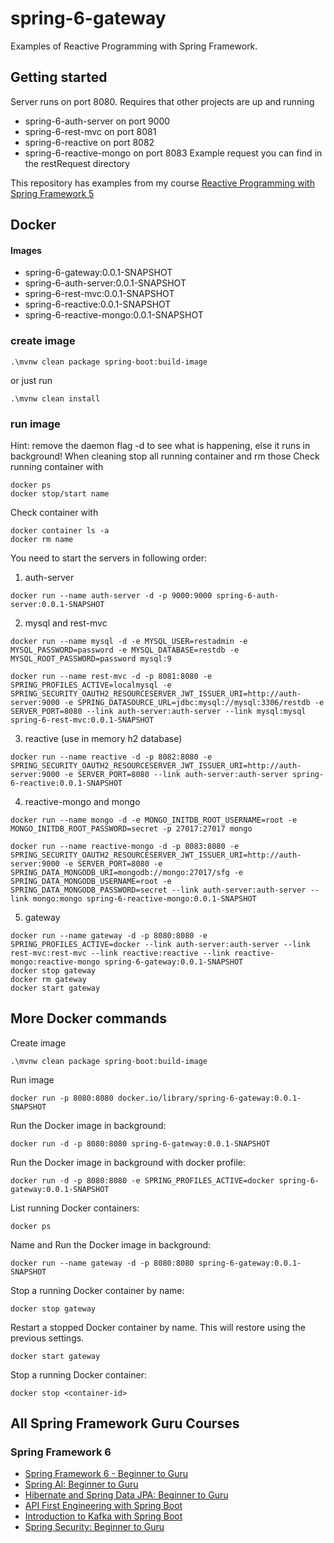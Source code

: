 # spring-6-gateway
Examples of Reactive Programming with Spring Framework.

## Getting started
Server runs on port 8080. Requires that other projects are up and running
* spring-6-auth-server on port 9000
* spring-6-rest-mvc on port 8081
* spring-6-reactive on port 8082
* spring-6-reactive-mongo on port 8083
Example request you can find in the restRequest directory

This repository has examples from my course [Reactive Programming with Spring Framework 5](https://www.udemy.com/reactive-programming-with-spring-framework-5/?couponCode=GITHUB_REPO_SF5B2G)

## Docker

#### Images
* spring-6-gateway:0.0.1-SNAPSHOT
* spring-6-auth-server:0.0.1-SNAPSHOT
* spring-6-rest-mvc:0.0.1-SNAPSHOT
* spring-6-reactive:0.0.1-SNAPSHOT
* spring-6-reactive-mongo:0.0.1-SNAPSHOT

### create image
```shell
.\mvnw clean package spring-boot:build-image
```
or just run
```shell
.\mvnw clean install
```

### run image

Hint: remove the daemon flag -d to see what is happening, else it runs in background!
When cleaning stop all running container and rm those
Check running container with
```shell
docker ps
docker stop/start name
```
Check container with
```shell
docker container ls -a
docker rm name
```
You need to start the servers in following order:
1. auth-server
```shell 
docker run --name auth-server -d -p 9000:9000 spring-6-auth-server:0.0.1-SNAPSHOT
```
2. mysql and rest-mvc
```shell 
docker run --name mysql -d -e MYSQL_USER=restadmin -e MYSQL_PASSWORD=password -e MYSQL_DATABASE=restdb -e MYSQL_ROOT_PASSWORD=password mysql:9
```
```shell 
docker run --name rest-mvc -d -p 8081:8080 -e SPRING_PROFILES_ACTIVE=localmysql -e SPRING_SECURITY_OAUTH2_RESOURCESERVER_JWT_ISSUER_URI=http://auth-server:9000 -e SPRING_DATASOURCE_URL=jdbc:mysql://mysql:3306/restdb -e SERVER_PORT=8080 --link auth-server:auth-server --link mysql:mysql spring-6-rest-mvc:0.0.1-SNAPSHOT
```
3. reactive (use in memory h2 database)
```shell 
docker run --name reactive -d -p 8082:8080 -e SPRING_SECURITY_OAUTH2_RESOURCESERVER_JWT_ISSUER_URI=http://auth-server:9000 -e SERVER_PORT=8080 --link auth-server:auth-server spring-6-reactive:0.0.1-SNAPSHOT
```
4. reactive-mongo and mongo
```shell 
docker run --name mongo -d -e MONGO_INITDB_ROOT_USERNAME=root -e MONGO_INITDB_ROOT_PASSWORD=secret -p 27017:27017 mongo 
```
```shell 
docker run --name reactive-mongo -d -p 8083:8080 -e SPRING_SECURITY_OAUTH2_RESOURCESERVER_JWT_ISSUER_URI=http://auth-server:9000 -e SERVER_PORT=8080 -e SPRING_DATA_MONGODB_URI=mongodb://mongo:27017/sfg -e SPRING_DATA_MONGODB_USERNAME=root -e SPRING_DATA_MONGODB_PASSWORD=secret --link auth-server:auth-server --link mongo:mongo spring-6-reactive-mongo:0.0.1-SNAPSHOT
```
5. gateway
```shell
docker run --name gateway -d -p 8080:8080 -e SPRING_PROFILES_ACTIVE=docker --link auth-server:auth-server --link rest-mvc:rest-mvc --link reactive:reactive --link reactive-mongo:reactive-mongo spring-6-gateway:0.0.1-SNAPSHOT
docker stop gateway
docker rm gateway
docker start gateway
```

## More Docker commands
Create image
```shell
.\mvnw clean package spring-boot:build-image
```
Run image
```shell
docker run -p 8080:8080 docker.io/library/spring-6-gateway:0.0.1-SNAPSHOT
```
Run the Docker image in background:
```shell
docker run -d -p 8080:8080 spring-6-gateway:0.0.1-SNAPSHOT
```
Run the Docker image in background with docker profile:
```shell
docker run -d -p 8080:8080 -e SPRING_PROFILES_ACTIVE=docker spring-6-gateway:0.0.1-SNAPSHOT
```
List running Docker containers:
```shell
docker ps
```

Name and Run the Docker image in background:
```shell
docker run --name gateway -d -p 8080:8080 spring-6-gateway:0.0.1-SNAPSHOT
```

Stop a running Docker container by name:
```shell
docker stop gateway
```

Restart a stopped Docker container by name. This will restore using the previous settings.
```shell
docker start gateway
```

Stop a running Docker container:
```shell
docker stop <container-id>
```

## All Spring Framework Guru Courses
### Spring Framework 6
* [Spring Framework 6 - Beginner to Guru](https://www.udemy.com/course/spring-framework-6-beginner-to-guru/?referralCode=2BD0B7B7B6B511D699A9)
* [Spring AI: Beginner to Guru](https://www.udemy.com/course/spring-ai-beginner-to-guru/?referralCode=EF8DB31C723FFC8E2751)
* [Hibernate and Spring Data JPA: Beginner to Guru](https://www.udemy.com/course/hibernate-and-spring-data-jpa-beginner-to-guru/?referralCode=251C4C865302C7B1BB8F)
* [API First Engineering with Spring Boot](https://www.udemy.com/course/api-first-engineering-with-spring-boot/?referralCode=C6DAEE7338215A2CF276)
* [Introduction to Kafka with Spring Boot](https://www.udemy.com/course/introduction-to-kafka-with-spring-boot/?referralCode=15118530CA63AD1AF16D)
* [Spring Security: Beginner to Guru](https://www.udemy.com/course/spring-security-core-beginner-to-guru/?referralCode=306F288EB78688C0F3BC)
